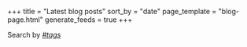+++
title = "Latest blog posts"
sort_by = "date"
page_template = "blog-page.html"
generate_feeds = true
+++

Search by _[#tags](/tags)_
